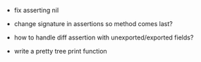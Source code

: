 * fix asserting nil
* change signature in assertions so method comes last?
* how to handle diff assertion with unexported/exported fields?

* write a pretty tree print function
